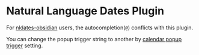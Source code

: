 # Natural Language Dates Plugin

For [nldates-obsidian](https://github.com/argenos/nldates-obsidian) users, the autocompletion(`@`) conflicts with this plugin.

You can change the popup trigger string to another by [calendar popup trigger](/setting/#calendar-popup-trigger) setting.